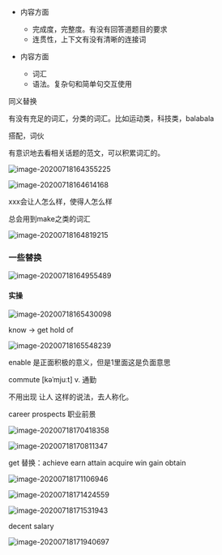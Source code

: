 - 内容方面

  - 完成度，完整度。有没有回答道题目的要求
  - 连贯性，上下文有没有清晰的连接词
- 内容方面
  - 词汇
  - 语法。复杂句和简单句交互使用





同义替换

有没有充足的词汇，分类的词汇。比如运动类，科技类，balabala

搭配，词伙



有意识地去看相关话题的范文，可以积累词汇的。



![image-20200718164355225](C:\Users\UncleDong\AppData\Roaming\Typora\typora-user-images\image-20200718164355225.png)

![image-20200718164614168](C:\Users\UncleDong\AppData\Roaming\Typora\typora-user-images\image-20200718164614168.png)



xxx会让人怎么样，使得人怎么样

总会用到make之类的词汇



![image-20200718164819215](C:\Users\UncleDong\AppData\Roaming\Typora\typora-user-images\image-20200718164819215.png)

### 一些替换

![image-20200718164955489](C:\Users\UncleDong\AppData\Roaming\Typora\typora-user-images\image-20200718164955489.png)





#### 实操

![image-20200718165430098](C:\Users\UncleDong\AppData\Roaming\Typora\typora-user-images\image-20200718165430098.png)

know -> get hold of

![image-20200718165548239](C:\Users\UncleDong\AppData\Roaming\Typora\typora-user-images\image-20200718165548239.png)

enable 是正面积极的意义，但是1里面这是负面意思

commute
[kəˈmjuːt]
v. 通勤

不用出现 让人 这样的说法，去人称化。



career prospects 职业前景

![image-20200718170418358](C:\Users\UncleDong\AppData\Roaming\Typora\typora-user-images\image-20200718170418358.png)





![image-20200718170811347](C:\Users\UncleDong\AppData\Roaming\Typora\typora-user-images\image-20200718170811347.png)



get 替换：achieve earn attain acquire win gain obtain

![image-20200718171106946](C:\Users\UncleDong\AppData\Roaming\Typora\typora-user-images\image-20200718171106946.png)

![image-20200718171424559](C:\Users\UncleDong\AppData\Roaming\Typora\typora-user-images\image-20200718171424559.png)

![image-20200718171531943](C:\Users\UncleDong\AppData\Roaming\Typora\typora-user-images\image-20200718171531943.png)

decent salary



![image-20200718171940697](C:\Users\UncleDong\AppData\Roaming\Typora\typora-user-images\image-20200718171940697.png)